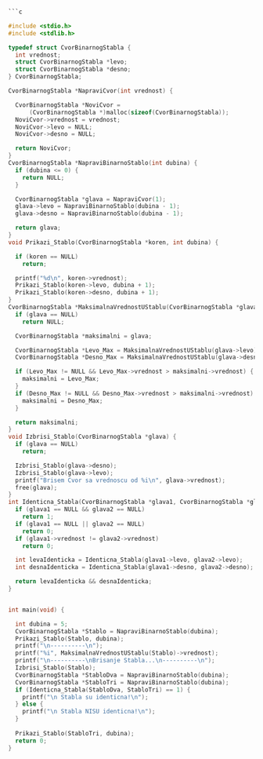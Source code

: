 ```c

```c

#include <stdio.h>
#include <stdlib.h>

typedef struct CvorBinarnogStabla {
  int vrednost;
  struct CvorBinarnogStabla *levo;
  struct CvorBinarnogStabla *desno;
} CvorBinarnogStabla;

CvorBinarnogStabla *NapraviCvor(int vrednost) {

  CvorBinarnogStabla *NoviCvor =
      (CvorBinarnogStabla *)malloc(sizeof(CvorBinarnogStabla));
  NoviCvor->vrednost = vrednost;
  NoviCvor->levo = NULL;
  NoviCvor->desno = NULL;

  return NoviCvor;
}
CvorBinarnogStabla *NapraviBinarnoStablo(int dubina) {
  if (dubina <= 0) {
    return NULL;
  }

  CvorBinarnogStabla *glava = NapraviCvor(1);
  glava->levo = NapraviBinarnoStablo(dubina - 1);
  glava->desno = NapraviBinarnoStablo(dubina - 1);

  return glava;
}
void Prikazi_Stablo(CvorBinarnogStabla *koren, int dubina) {

  if (koren == NULL)
    return;

  printf("%d\n", koren->vrednost);
  Prikazi_Stablo(koren->levo, dubina + 1);
  Prikazi_Stablo(koren->desno, dubina + 1);
}
CvorBinarnogStabla *MaksimalnaVrednostUStablu(CvorBinarnogStabla *glava) {
  if (glava == NULL)
    return NULL;

  CvorBinarnogStabla *maksimalni = glava;

  CvorBinarnogStabla *Levo_Max = MaksimalnaVrednostUStablu(glava->levo);
  CvorBinarnogStabla *Desno_Max = MaksimalnaVrednostUStablu(glava->desno);

  if (Levo_Max != NULL && Levo_Max->vrednost > maksimalni->vrednost) {
    maksimalni = Levo_Max;
  }
  if (Desno_Max != NULL && Desno_Max->vrednost > maksimalni->vrednost) {
    maksimalni = Desno_Max;
  }

  return maksimalni;
}
void Izbrisi_Stablo(CvorBinarnogStabla *glava) {
  if (glava == NULL)
    return;

  Izbrisi_Stablo(glava->desno);
  Izbrisi_Stablo(glava->levo);
  printf("Brisem Cvor sa vrednoscu od %i\n", glava->vrednost);
  free(glava);
}
int Identicna_Stabla(CvorBinarnogStabla *glava1, CvorBinarnogStabla *glava2) {
  if (glava1 == NULL && glava2 == NULL)
    return 1;
  if (glava1 == NULL || glava2 == NULL)
    return 0;
  if (glava1->vrednost != glava2->vrednost)
    return 0;

  int levaIdenticka = Identicna_Stabla(glava1->levo, glava2->levo);
  int desnaIdenticka = Identicna_Stabla(glava1->desno, glava2->desno);

  return levaIdenticka && desnaIdenticka;
}


int main(void) {

  int dubina = 5;
  CvorBinarnogStabla *Stablo = NapraviBinarnoStablo(dubina);
  Prikazi_Stablo(Stablo, dubina);
  printf("\n----------\n");
  printf("%i", MaksimalnaVrednostUStablu(Stablo)->vrednost);
  printf("\n----------\nBrisanje Stabla...\n----------\n");
  Izbrisi_Stablo(Stablo);
  CvorBinarnogStabla *StabloDva = NapraviBinarnoStablo(dubina);
  CvorBinarnogStabla *StabloTri = NapraviBinarnoStablo(dubina);
  if (Identicna_Stabla(StabloDva, StabloTri) == 1) {
    printf("\n Stabla su identicna!\n");
  } else {
    printf("\n Stabla NISU identicna!\n");
  }
  
  Prikazi_Stablo(StabloTri, dubina);
  return 0;
}

```
```
